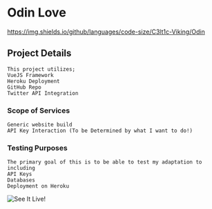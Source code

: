 # Odin Love
https://img.shields.io/github/languages/code-size/C3lt1c-Viking/Odin

## Project Details
```
This project utilizes;  
VueJS Framework  
Heroku Deployment  
GitHub Repo  
Twitter API Integration
```

### Scope of Services
```
Generic website build  
API Key Interaction (To be Determined by what I want to do!)  
```

### Testing Purposes
```
The primary goal of this is to be able to test my adaptation to including  
API Keys  
Databases  
Deployment on Heroku  
```

![See It Live!](https://www.odin-love.herokuapp.com)
